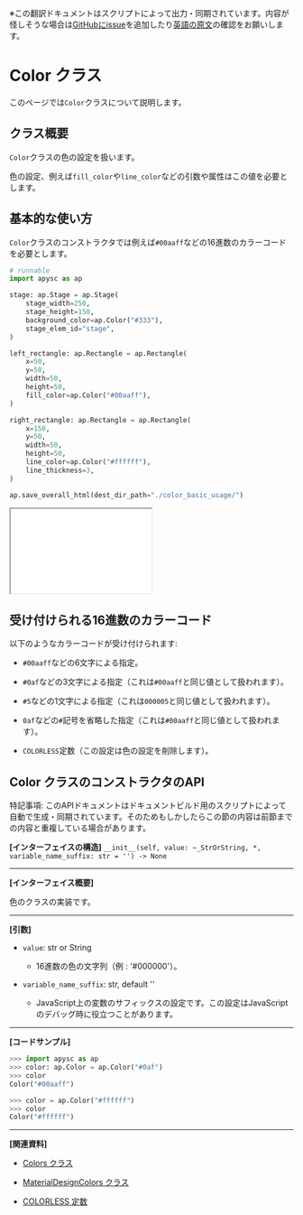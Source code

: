 <span class="inconspicuous-txt">※この翻訳ドキュメントはスクリプトによって出力・同期されています。内容が怪しそうな場合は<a href="https://github.com/simon-ritchie/apysc/issues" target="_blank">GitHubにissue</a>を追加したり[英語の原文](https://simon-ritchie.github.io/apysc/en/color.html)の確認をお願いします。</span>

# Color クラス

このページでは`Color`クラスについて説明します。

## クラス概要

`Color`クラスの色の設定を扱います。

色の設定、例えば`fill_color`や`line_color`などの引数や属性はこの値を必要とします。

## 基本的な使い方

`Color`クラスのコンストラクタでは例えば`#00aaff`などの16進数のカラーコードを必要とします。

```py
# runnable
import apysc as ap

stage: ap.Stage = ap.Stage(
    stage_width=250,
    stage_height=150,
    background_color=ap.Color("#333"),
    stage_elem_id="stage",
)

left_rectangle: ap.Rectangle = ap.Rectangle(
    x=50,
    y=50,
    width=50,
    height=50,
    fill_color=ap.Color("#00aaff"),
)

right_rectangle: ap.Rectangle = ap.Rectangle(
    x=150,
    y=50,
    width=50,
    height=50,
    line_color=ap.Color("#ffffff"),
    line_thickness=3,
)

ap.save_overall_html(dest_dir_path="./color_basic_usage/")
```

<iframe src="static/color_basic_usage/index.html" width="250" height="150"></iframe>

## 受け付けられる16進数のカラーコード

以下のようなカラーコードが受け付けられます:

- `#00aaff`などの6文字による指定。
- `#0af`などの3文字による指定（これは`#00aaff`と同じ値として扱われます）。

- `#5`などの1文字による指定（これは`000005`と同じ値として扱われます）。
- `0af`などの`#`記号を省略した指定（これは`#00aaff`と同じ値として扱われます）。

- `COLORLESS`定数（この設定は色の設定を削除します）。

## Color クラスのコンストラクタのAPI

<span class="inconspicuous-txt">特記事項: このAPIドキュメントはドキュメントビルド用のスクリプトによって自動で生成・同期されています。そのためもしかしたらこの節の内容は前節までの内容と重複している場合があります。</span>

**[インターフェイスの構造]** `__init__(self, value: ~_StrOrString, *, variable_name_suffix: str = '') -> None`<hr>

**[インターフェイス概要]**

色のクラスの実装です。<hr>

**[引数]**

- `value`: str or String
  - 16進数の色の文字列（例 : '#000000'）。

- `variable_name_suffix`: str, default ''
  - JavaScript上の変数のサフィックスの設定です。この設定はJavaScriptのデバッグ時に役立つことがあります。

<hr>

**[コードサンプル]**

```py
>>> import apysc as ap
>>> color: ap.Color = ap.Color("#0af")
>>> color
Color("#00aaff")

>>> color = ap.Color("#ffffff")
>>> color
Color("#ffffff")
```

<hr>

**[関連資料]**

- [Colors クラス](https://simon-ritchie.github.io/apysc/jp/jp_colors.html)
- [MaterialDesignColors クラス](https://simon-ritchie.github.io/apysc/jp/jp_material_design_colors.html)

- [COLORLESS 定数](https://simon-ritchie.github.io/apysc/jp/jp_colorless.html)